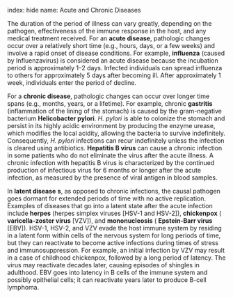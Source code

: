 index: hide
name: Acute and Chronic Diseases

The duration of the period of illness can vary greatly, depending on the pathogen, effectiveness of the immune response in the host, and any medical treatment received. For an  **acute disease**, pathologic changes occur over a relatively short time (e.g., hours, days, or a few weeks) and involve a rapid onset of disease conditions. For example,  **influenza** (caused by Influenzavirus) is considered an acute disease because the incubation period is approximately 1–2 days. Infected individuals can spread influenza to others for approximately 5 days after becoming ill. After approximately 1 week, individuals enter the period of decline.

For a  **chronic disease**, pathologic changes can occur over longer time spans (e.g., months, years, or a lifetime). For example, chronic  **gastritis** (inflammation of the lining of the stomach) is caused by the gram-negative bacterium  **Helicobacter pylori**.  *H. pylori* is able to colonize the stomach and persist in its highly acidic environment by producing the enzyme urease, which modifies the local acidity, allowing the bacteria to survive indefinitely. Consequently,  *H. pylori* infections can recur indefinitely unless the infection is cleared using antibiotics. **Hepatitis B virus** can cause a chronic infection in some patients who do not eliminate the virus after the acute illness. A chronic infection with hepatitis B virus is characterized by the continued production of infectious virus for 6 months or longer after the acute infection, as measured by the presence of viral antigen in blood samples.

In  **latent disease** **s**, as opposed to chronic infections, the causal pathogen goes dormant for extended periods of time with no active replication. Examples of diseases that go into a latent state after the acute infection include  **herpes** (herpes simplex viruses [HSV-1 and HSV-2]),  **chickenpox** ( **varicella-zoster virus** [VZV]), and  **mononucleosis** ( **Epstein-Barr virus** [EBV]). HSV-1, HSV-2, and VZV evade the host immune system by residing in a latent form within cells of the nervous system for long periods of time, but they can reactivate to become active infections during times of stress and immunosuppression. For example, an initial infection by VZV may result in a case of childhood chickenpox, followed by a long period of latency. The virus may reactivate decades later, causing episodes of shingles in adulthood. EBV goes into latency in B cells of the immune system and possibly epithelial cells; it can reactivate years later to produce B-cell lymphoma.
